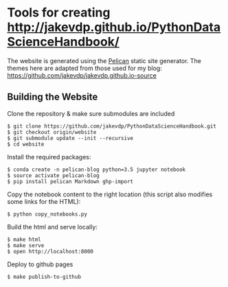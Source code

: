# Tools for creating http://jakevdp.github.io/PythonDataScienceHandbook/

The website is generated using the [Pelican](http://docs.getpelican.com/) static site generator.
The themes here are adapted from those used for my blog: https://github.com/jakevdp/jakevdp.github.io-source

## Building the Website

Clone the repository & make sure submodules are included

```
$ git clone https://github.com/jakevdp/PythonDataScienceHandbook.git
$ git checkout origin/website
$ git submodule update --init --recursive
$ cd website
```

Install the required packages:

```
$ conda create -n pelican-blog python=3.5 jupyter notebook
$ source activate pelican-blog
$ pip install pelican Markdown ghp-import
```

Copy the notebook content to the right location (this script also modifies some links for the HTML):
```
$ python copy_notebooks.py
```

Build the html and serve locally:

```
$ make html
$ make serve
$ open http://localhost:8000
```

Deploy to github pages

```
$ make publish-to-github
```
